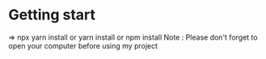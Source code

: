 # Getting start
=> npx yarn install or yarn install or npm install
Note : Please don't forget to open your computer before using my project
